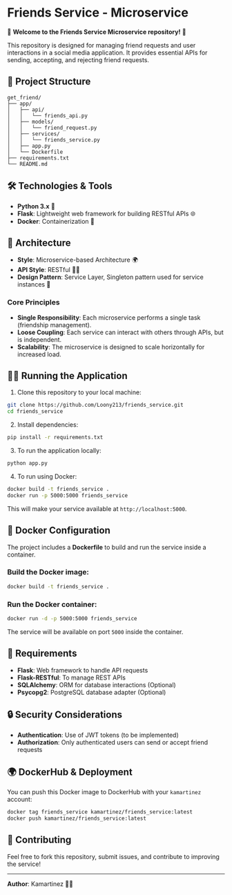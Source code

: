 
# Friends Service - Microservice

🚀 **Welcome to the Friends Service Microservice repository!** 🚀

This repository is designed for managing friend requests and user interactions in a social media application. It provides essential APIs for sending, accepting, and rejecting friend requests.

## 📂 Project Structure

```
get_friend/
├── app/
│   ├── api/
│   │   └── friends_api.py
│   ├── models/
│   │   └── friend_request.py
│   ├── services/
│   │   └── friends_service.py
│   ├── app.py
│   └── Dockerfile
├── requirements.txt
└── README.md
```

## 🛠️ Technologies & Tools

- **Python 3.x** 🐍
- **Flask**: Lightweight web framework for building RESTful APIs 🌐
- **Docker**: Containerization 🐳

## 🔗 Architecture

- **Style**: Microservice-based Architecture 🌍
- **API Style**: RESTful 🧑‍💻
- **Design Pattern**: Service Layer, Singleton pattern used for service instances 🔧

### Core Principles
- **Single Responsibility**: Each microservice performs a single task (friendship management).
- **Loose Coupling**: Each service can interact with others through APIs, but is independent.
- **Scalability**: The microservice is designed to scale horizontally for increased load.

## 🧑‍💻 Running the Application

1. Clone this repository to your local machine:

```bash
git clone https://github.com/Loony213/friends_service.git
cd friends_service
```

2. Install dependencies:

```bash
pip install -r requirements.txt
```

3. To run the application locally:

```bash
python app.py
```

4. To run using Docker:

```bash
docker build -t friends_service .
docker run -p 5000:5000 friends_service
```

This will make your service available at `http://localhost:5000`.


## 🔧 Docker Configuration

The project includes a **Dockerfile** to build and run the service inside a container. 

### Build the Docker image:

```bash
docker build -t friends_service .
```

### Run the Docker container:

```bash
docker run -d -p 5000:5000 friends_service
```

The service will be available on port `5000` inside the container.

## 📑 Requirements

- **Flask**: Web framework to handle API requests
- **Flask-RESTful**: To manage REST APIs
- **SQLAlchemy**: ORM for database interactions (Optional)
- **Psycopg2**: PostgreSQL database adapter (Optional)

## 🔒 Security Considerations

- **Authentication**: Use of JWT tokens (to be implemented)
- **Authorization**: Only authenticated users can send or accept friend requests

## 🌍 DockerHub & Deployment

You can push this Docker image to DockerHub with your `kamartinez` account:

```bash
docker tag friends_service kamartinez/friends_service:latest
docker push kamartinez/friends_service:latest
```

## 🔄 Contributing

Feel free to fork this repository, submit issues, and contribute to improving the service!

---

**Author**: Kamartinez 🧑‍💻  

